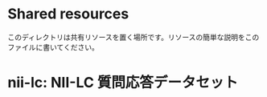 Shared resources
=====

このディレクトリは共有リソースを置く場所です。リソースの簡単な説明をこのファイルに書いてください。

# nii-lc: NII-LC 質問応答データセット
